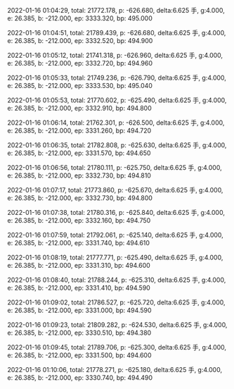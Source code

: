 2022-01-16 01:04:29, total: 21772.178, p: -626.680, delta:6.625 手, g:4.000, e: 26.385, b: -212.000, ep: 3333.320, bp: 495.000

2022-01-16 01:04:51, total: 21789.439, p: -626.680, delta:6.625 手, g:4.000, e: 26.385, b: -212.000, ep: 3332.520, bp: 494.900

2022-01-16 01:05:12, total: 21741.318, p: -626.960, delta:6.625 手, g:4.000, e: 26.385, b: -212.000, ep: 3332.720, bp: 494.960

2022-01-16 01:05:33, total: 21749.236, p: -626.790, delta:6.625 手, g:4.000, e: 26.385, b: -212.000, ep: 3333.530, bp: 495.040

2022-01-16 01:05:53, total: 21770.602, p: -625.490, delta:6.625 手, g:4.000, e: 26.385, b: -212.000, ep: 3332.910, bp: 494.800

2022-01-16 01:06:14, total: 21762.301, p: -626.500, delta:6.625 手, g:4.000, e: 26.385, b: -212.000, ep: 3331.260, bp: 494.720

2022-01-16 01:06:35, total: 21782.808, p: -625.630, delta:6.625 手, g:4.000, e: 26.385, b: -212.000, ep: 3331.570, bp: 494.650

2022-01-16 01:06:56, total: 21780.111, p: -625.750, delta:6.625 手, g:4.000, e: 26.385, b: -212.000, ep: 3332.730, bp: 494.810

2022-01-16 01:07:17, total: 21773.860, p: -625.670, delta:6.625 手, g:4.000, e: 26.385, b: -212.000, ep: 3332.730, bp: 494.800

2022-01-16 01:07:38, total: 21780.316, p: -625.840, delta:6.625 手, g:4.000, e: 26.385, b: -212.000, ep: 3332.160, bp: 494.750

2022-01-16 01:07:59, total: 21792.061, p: -625.140, delta:6.625 手, g:4.000, e: 26.385, b: -212.000, ep: 3331.740, bp: 494.610

2022-01-16 01:08:19, total: 21777.771, p: -625.490, delta:6.625 手, g:4.000, e: 26.385, b: -212.000, ep: 3331.310, bp: 494.600

2022-01-16 01:08:40, total: 21788.244, p: -625.310, delta:6.625 手, g:4.000, e: 26.385, b: -212.000, ep: 3331.410, bp: 494.590

2022-01-16 01:09:02, total: 21786.527, p: -625.720, delta:6.625 手, g:4.000, e: 26.385, b: -212.000, ep: 3331.000, bp: 494.590

2022-01-16 01:09:23, total: 21809.282, p: -624.530, delta:6.625 手, g:4.000, e: 26.385, b: -212.000, ep: 3330.510, bp: 494.380

2022-01-16 01:09:45, total: 21789.706, p: -625.300, delta:6.625 手, g:4.000, e: 26.385, b: -212.000, ep: 3331.500, bp: 494.600

2022-01-16 01:10:06, total: 21778.271, p: -625.180, delta:6.625 手, g:4.000, e: 26.385, b: -212.000, ep: 3330.740, bp: 494.490